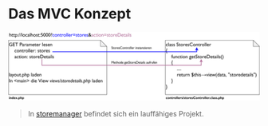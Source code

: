 # Das MVC Konzept

![](mvc_architecture.png)

> In [storemanager](storemanager) befindet sich ein lauffähiges Projekt.
